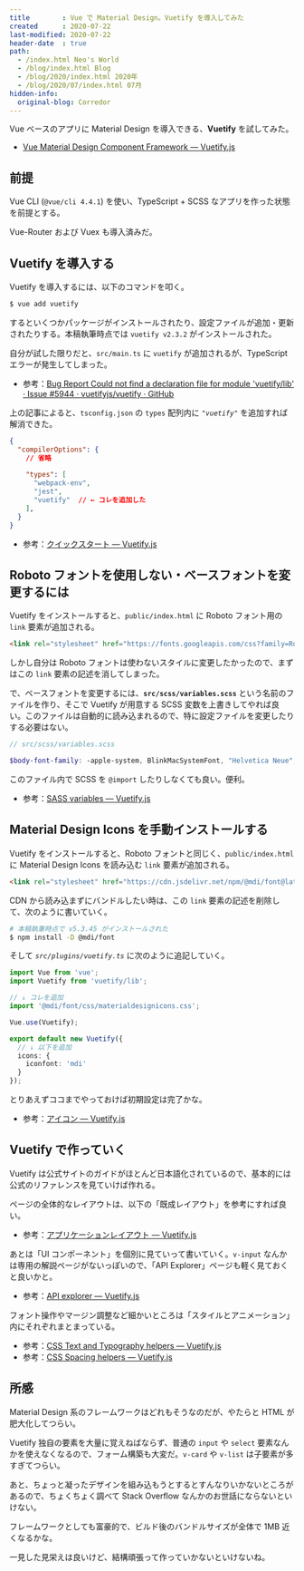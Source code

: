 ```yaml
---
title        : Vue で Material Design。Vuetify を導入してみた
created      : 2020-07-22
last-modified: 2020-07-22
header-date  : true
path:
  - /index.html Neo's World
  - /blog/index.html Blog
  - /blog/2020/index.html 2020年
  - /blog/2020/07/index.html 07月
hidden-info:
  original-blog: Corredor
---
```


Vue ベースのアプリに Material Design を導入できる、__Vuetify__ を試してみた。

- [Vue Material Design Component Framework — Vuetify.js](https://vuetifyjs.com/ja/)

## 前提

Vue CLI (`@vue/cli 4.4.1`) を使い、TypeScript + SCSS なアプリを作った状態を前提とする。

Vue-Router および Vuex も導入済みだ。

## Vuetify を導入する

Vuetify を導入するには、以下のコマンドを叩く。

```bash
$ vue add vuetify
```

するといくつかパッケージがインストールされたり、設定ファイルが追加・更新されたりする。本稿執筆時点では `vuetify v2.3.2` がインストールされた。

自分が試した限りだと、`src/main.ts` に `vuetify` が追加されるが、TypeScript エラーが発生してしまった。

- 参考：[Bug Report Could not find a declaration file for module 'vuetify/lib' · Issue #5944 · vuetifyjs/vuetify · GitHub](https://github.com/vuetifyjs/vuetify/issues/5944#issuecomment-480494060)

上の記事によると、`tsconfig.json` の `types` 配列内に _`"vuetify"`_ を追加すれば解消できた。

```json
{
  "compilerOptions": {
    // 省略
    
    "types": [
      "webpack-env",
      "jest",
      "vuetify"  // ← コレを追加した
    ],
  }
}
```

- 参考：[クイックスタート — Vuetify.js](https://vuetifyjs.com/ja/getting-started/quick-start/)

## Roboto フォントを使用しない・ベースフォントを変更するには

Vuetify をインストールすると、`public/index.html` に Roboto フォント用の `link` 要素が追加される。

```html
<link rel="stylesheet" href="https://fonts.googleapis.com/css?family=Roboto:100,300,400,500,700,900">
```

しかし自分は Roboto フォントは使わないスタイルに変更したかったので、まずはこの `link` 要素の記述を消してしまった。

で、ベースフォントを変更するには、__`src/scss/variables.scss`__ という名前のファイルを作り、そこで Vuetify が用意する SCSS 変数を上書きしてやれば良い。このファイルは自動的に読み込まれるので、特に設定ファイルを変更したりする必要はない。

```scss
// src/scss/variables.scss

$body-font-family: -apple-system, BlinkMacSystemFont, "Helvetica Neue", Helvetica, YuGothic, "Yu Gothic", "Hiragino Sans", "Hiragino Kaku Gothic ProN", Meiryo, sans-serif;
```

このファイル内で SCSS を `@import` したりしなくても良い。便利。

- 参考：[SASS variables — Vuetify.js](https://vuetifyjs.com/ja/customization/sass-variables/)

## Material Design Icons を手動インストールする

Vuetify をインストールすると、Roboto フォントと同じく、`public/index.html` に Material Design Icons を読み込む `link` 要素が追加される。

```html
<link rel="stylesheet" href="https://cdn.jsdelivr.net/npm/@mdi/font@latest/css/materialdesignicons.min.css">
```

CDN から読み込まずにバンドルしたい時は、この `link` 要素の記述を削除して、次のように書いていく。

```bash
# 本稿執筆時点で v5.3.45 がインストールされた
$ npm install -D @mdi/font
```

そして _`src/plugins/vuetify.ts`_ に次のように追記していく。

```typescript
import Vue from 'vue';
import Vuetify from 'vuetify/lib';

// ↓ コレを追加
import '@mdi/font/css/materialdesignicons.css';

Vue.use(Vuetify);

export default new Vuetify({
  // ↓ 以下を追加
  icons: {
    iconfont: 'mdi'
  }
});
```

とりあえずココまでやっておけば初期設定は完了かな。

- 参考：[アイコン — Vuetify.js](https://vuetifyjs.com/ja/customization/icons/)

## Vuetify で作っていく

Vuetify は公式サイトのガイドがほとんど日本語化されているので、基本的には公式のリファレンスを見ていけば作れる。

ページの全体的なレイアウトは、以下の「既成レイアウト」を参考にすれば良い。

- 参考：[アプリケーションレイアウト — Vuetify.js](https://vuetifyjs.com/ja/getting-started/pre-made-layouts/)

あとは「UI コンポーネント」を個別に見ていって書いていく。`v-input` なんかは専用の解説ページがないっぽいので、「API Explorer」ページも軽く見ておくと良いかと。

- 参考：[API explorer — Vuetify.js](https://vuetifyjs.com/ja/components/api-explorer/)

フォント操作やマージン調整など細かいところは「スタイルとアニメーション」内にそれぞれまとまっている。

- 参考：[CSS Text and Typography helpers — Vuetify.js](https://vuetifyjs.com/ja/styles/text-and-typography/)
- 参考：[CSS Spacing helpers — Vuetify.js](https://vuetifyjs.com/ja/styles/spacing/)

## 所感

Material Design 系のフレームワークはどれもそうなのだが、やたらと HTML が肥大化してつらい。

Vuetify 独自の要素を大量に覚えねばならず、普通の `input` や `select` 要素なんかを使えなくなるので、フォーム構築も大変だ。`v-card` や `v-list` は子要素が多すぎてつらい。

あと、ちょっと凝ったデザインを組み込もうとするとすんなりいかないところがあるので、ちょくちょく調べて Stack Overflow なんかのお世話にならないといけない。

フレームワークとしても富豪的で、ビルド後のバンドルサイズが全体で 1MB 近くなるかな。

一見した見栄えは良いけど、結構頑張って作っていかないといけないね。

